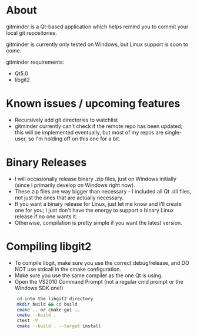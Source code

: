 About
=====
gitminder is a Qt-based application which helps remind you to commit your local git repositories.

gitminder is currently only tested on Windows, but Linux support is soon to come.

gitminder requirements:
* Qt5.0
* libgit2

Known issues / upcoming features
================================
* Recursively add git directories to watchlist
* gitminder currently can't check if the remote repo has been updated; this will be implemented eventually, but most of my repos are single-user, so I'm holding off on this one for a bit.

Binary Releases
===============
* I will occasionally release binary .zip files, just on Windows initially (since I primarily develop on Windows right now).
* These zip files are way bigger than necessary - I included all Qt .dll files, not just the ones that are actually necessary.
* If you want a binary release for Linux, just let me know and I'll create one for you; I just don't have the energy to support a binary Linux release if no one wants it.
* Otherwise, compilation is pretty simple if you want the latest version.

Compiling libgit2
=================
* To compile libgit, make sure you use the correct debug/release, and DO NOT use stdcall in the cmake configuration.
* Make sure you use the same compiler as the one Qt is using.
* Open the VS2010 Command Prompt (not a regular cmd prompt or the Windows SDK one!)

``` bash
	cd into the libgit2 directory
	mkdir build && cd build
	cmake .. or cmake-gui ..
	cmake --build .
	ctest -V
	cmake --build . --target install
```
